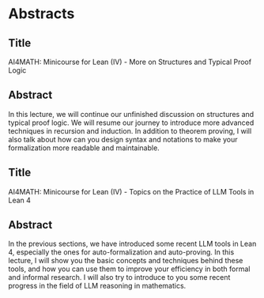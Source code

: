 # Abstracts

## Title

AI4MATH: Minicourse for Lean (IV) - More on Structures and Typical Proof Logic

## Abstract

In this lecture, we will continue our unfinished discussion on structures and typical proof logic. We will resume our journey to introduce more advanced techniques in recursion and induction. In addition to theorem proving, I will also talk about how can you design syntax and notations to make your formalization more readable and maintainable.

## Title

AI4MATH: Minicourse for Lean (IV) - Topics on the Practice of LLM Tools in Lean 4

## Abstract

In the previous sections, we have introduced some recent LLM tools in Lean 4, especially the ones for auto-formalization and auto-proving. In this lecture, I will show you the basic concepts and techniques behind these tools, and how you can use them to improve your efficiency in both formal and informal research. I will also try to introduce to you some recent progress in the field of LLM reasoning in mathematics.
